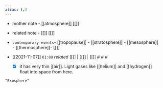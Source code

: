 ```yaml
---
alias: [,]
---
```

- mother note	- [[atmosphere]] [[]]
- related note - [[]] [[]]
- `contemporary events`- [[tropopause]]	- [[stratosphere]]	- [[mesosphere]]	- [[thermosphere]]- [[]]

- [[2021-11-07]]  `01:08` _related_ [[]] | [[]] | [[]] # # #
	- [x] it has very thin [[air]]. Light gases like [[helium]] and [[hydrogen]] float into space from here.

```query
"Exosphere"
```